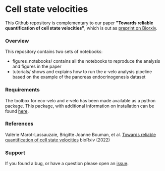 # Cell state velocities

This Github repository is complementary to our paper **"Towards reliable quantification of cell state velocities"**, which is out as [preprint on Biorxiv](https://doi.org/10.1101/2022.03.17.484754).

### Overview
This repository contains two sets of notebooks:
- figures_notebooks/  contains all the notebooks to reproduce the analysis and figures in the paper
- tutorials/  shows and explains how to run the $\kappa$-velo analysis pipeline based on the example of the pancreas endocrinogenesis dataset

### Requirements

The toolbox for eco-velo and $\kappa$-velo has been made available as a python package. This package, with additional information on installation can be found [here](https://github.com/HaghverdiLab/velocity_package).

### References

Valérie Marot-Lassauzaie, Brigitte Joanne Bouman, et al. [Towards reliable quantification of cell state velocities](https://doi.org/10.1101/2022.03.17.484754 ) bioRxiv (2022) 


### Support

If you found a bug, or have a question please open an [issue](https://github.com/HaghverdiLab/velocity_notebooks/issues).
